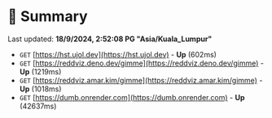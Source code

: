 # 📖 Summary
Last updated: **18/9/2024, 2:52:08 PG "Asia/Kuala_Lumpur"**

- `GET` [https://hst.ujol.dev](https://hst.ujol.dev) - **Up** (602ms)
- `GET` [https://reddviz.deno.dev/gimme](https://reddviz.deno.dev/gimme) - **Up** (1219ms)
- `GET` [https://reddviz.amar.kim/gimme](https://reddviz.amar.kim/gimme) - **Up** (1018ms)
- `GET` [https://dumb.onrender.com](https://dumb.onrender.com) - **Up** (42637ms)
